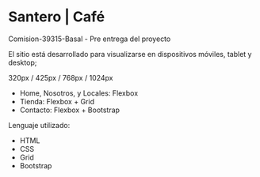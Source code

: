 # Santero | Café
Comision-39315-Basal - Pre entrega del proyecto

El sitio está desarrollado para visualizarse en dispositivos móviles, tablet y desktop;

320px / 425px / 768px / 1024px 


- Home, Nosotros, y Locales: Flexbox
- Tienda: Flexbox + Grid
- Contacto: Flexbox + Bootstrap 

Lenguaje utilizado:
- HTML
- CSS
- Grid
- Bootstrap
